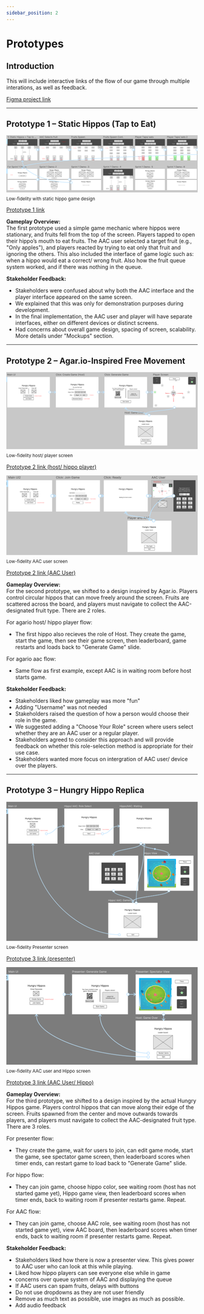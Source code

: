 ```yaml
---
sidebar_position: 2
---
```


# Prototypes

## Introduction

This will include interactive links of the flow of our game through multiple interations, as well as feedback.

[Figma project link](https://www.figma.com/design/kF9uAD0Apu4SL2jEjisWbQ/AAC-Hungry-Hippo?node-id=0-1&t=au7YeBmwC49zFNfY-1)

---

## Prototype 1 – Static Hippos (Tap to Eat)

![Static Hippos](../../assets/proto1.png)  
<sub>Low-fidelity with static hippo game design</sub>

[Prototype 1 link](https://www.figma.com/proto/kF9uAD0Apu4SL2jEjisWbQ/AAC-Hungry-Hippo?node-id=124-271&t=VaXs0PsfLlyqxJlq-1&scaling=min-zoom&content-scaling=fixed&page-id=0%3A1&starting-point-node-id=124%3A271&show-proto-sidebar=1)

**Gameplay Overview:**  
The first prototype used a simple game mechanic where hippos were stationary, and fruits fell from the top of the screen. Players tapped to open their hippo’s mouth to eat fruits. The AAC user selected a target fruit (e.g., "Only apples"), and players reacted by trying to eat only that fruit and ignoring the others. This also included the interface of game logic such as: when a hippo would eat a correct/ wrong fruit. Also how the fruit queue system worked, and if there was nothing in the queue. 

**Stakeholder Feedback:**

- Stakeholders were confused about why both the AAC interface and the player interface appeared on the same screen.
- We explained that this was only for demonstration purposes during development.
- In the final implementation, the AAC user and player will have separate interfaces, either on different devices or distinct screens.
- Had concerns about overall game design, spacing of screen, scalability. More details under "Mockups" section. 

---

## Prototype 2 – Agar.io-Inspired Free Movement

![agario host/ hippo player](../../assets/proto2Host.png)  
<sub>Low-fidelity host/ player screen</sub>

[Prototype 2 link (host/ hippo player)](https://www.figma.com/proto/kF9uAD0Apu4SL2jEjisWbQ/AAC-Hungry-Hippo?node-id=124-112&t=TVFKCTatV7IWFwvH-1&scaling=min-zoom&content-scaling=fixed&page-id=0%3A1&starting-point-node-id=124%3A112&show-proto-sidebar=1)

![agario aac](../../assets/proto2AAC.png)  
<sub>Low-fidelity AAC user screen</sub>

[Prototype 2 link (AAC User)](https://www.figma.com/proto/kF9uAD0Apu4SL2jEjisWbQ/AAC-Hungry-Hippo?node-id=124-174&t=OPHLFdZI4dztkARE-1&scaling=min-zoom&content-scaling=fixed&page-id=0%3A1&starting-point-node-id=233%3A510&show-proto-sidebar=1)

**Gameplay Overview:**  
For the second prototype, we shifted to a design inspired by Agar.io. Players control circular hippos that can move freely around the screen. Fruits are scattered across the board, and players must navigate to collect the AAC-designated fruit type. There are 2 roles.

For agario host/ hippo player flow:
- The first hippo also recieves the role of Host. They create the game, start the game, then see their game screen, then leaderboard, game restarts and loads back to "Generate Game" slide.

For agario aac flow:
- Same flow as first example, except AAC is in waiting room before host starts game.

**Stakeholder Feedback:**

- Stakeholders liked how gameplay was more "fun"
- Adding "Username" was not needed
- Stakeholders raised the question of how a person would choose their role in the game.
- We suggested adding a "Choose Your Role" screen where users select whether they are an AAC user or a regular player.
- Stakeholders agreed to consider this approach and will provide feedback on whether this role-selection method is appropriate for their use case.
- Stakeholders wanted more focus on intergration of AAC user/ device over the players.


---

## Prototype 3 – Hungry Hippo Replica

![Presenter Role](../../assets/proto3_1.png)  
<sub>Low-fidelity Presenter screen</sub>

[Prototype 3 link (presenter)](https://www.figma.com/proto/kF9uAD0Apu4SL2jEjisWbQ/AAC-Hungry-Hippo?node-id=292-379&t=xn9T5hLnT9bVFLPG-1&scaling=min-zoom&content-scaling=fixed&page-id=0%3A1&starting-point-node-id=292%3A379&show-proto-sidebar=1)

![AAC/Hippo Role](../../assets/proto3_2.png)  
<sub>Low-fidelity AAC user and Hippo screen</sub>

[Prototype 3 link (AAC User/ Hippo)](https://www.figma.com/proto/kF9uAD0Apu4SL2jEjisWbQ/AAC-Hungry-Hippo?node-id=292-527&t=mah798lHJvRSkYQR-1&scaling=min-zoom&content-scaling=fixed&page-id=0%3A1&starting-point-node-id=292%3A527&show-proto-sidebar=1)

**Gameplay Overview:**  
For the third prototype, we shifted to a design inspired by the actual Hungry Hippos game. Players control hippos that can move along their edge of the screen. Fruits spawned from the center and move outwards towards players, and players must navigate to collect the AAC-designated fruit type. There are 3 roles.

For presenter flow:
- They create the game, wait for users to join, can edit game mode, start the game, see spectator game screen, then leaderboard scores when timer ends, can restart game to load back to "Generate Game" slide.

For hippo flow:
- They can join game, choose hippo color, see waiting room (host has not started game yet), Hippo game view, then leaderboard scores when timer ends, back to waiting room if presenter restarts game. Repeat.

For AAC flow:
- They can join game, choose AAC role, see waiting room (host has not started game yet), view AAC board, then leaderboard scores when timer ends, back to waiting room if presenter restarts game. Repeat.

**Stakeholder Feedback:**

- Stakeholders liked how there is now a presenter view. This gives power to AAC user who can look at this while playing.
- Liked how hippo players can see everyone else while in game
- concerns over queue system of AAC and displaying the queue
- If AAC users can spam fruits, delays with buttons
- Do not use dropdowns as they are not user friendly
- Remove as much text as possible, use images as much as possible.
- Add audio feedback

